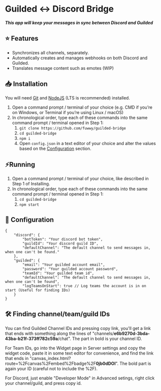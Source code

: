 # Guilded <-> Discord Bridge
##### This app will keep your messages in sync between Discord and Guilded

## ⭐ Features
+ Synchronizes all channels, separately.
+ Automatically creates and manages webhooks on both Discord and Guilded.
+ Translates message content such as emotes (WIP)

## 📥 Installation
You will need [Git](https://git-scm.com/downloads) and [NodeJS](https://nodejs.org) (LTS is recommended) installed.
1. Open a command prompt / terminal of your choice (e.g. CMD if you’re on Windows, or Terminal if you’re using Linux / macOS) 
2. In chronological order, type each of these commands into the same command prompt / terminal opened in Step 1:
   1. `git clone https://github.com/fuwwy/guilded-bridge`
   2. `cd guilded-bridge`
   3. `npm i`
   4. Open `config.json` in a text editor of your choice and alter the values based on the [Configuration](https://github.com/fuwwy/guilded-bridge#-Configuration) section.
 
## ⚡Running
1. Open a command prompt / terminal of your choice, like described in Step 1 of Installing.
2. In chronological order, type each of these commands into the same command prompt / terminal opened in Step 1:
   1. `cd guilded-bridge`
   2. `npm start`

## 📝 Configuration
```
{
    "discord": {
        "botToken": "Your discord bot token",
        "guildId": "Your discord guild ID",
        "defaultChannel": "The default channel to send messages in, when one can't be found."
    },
    "guilded": {
        "email": "Your guilded account email",
        "password": "Your guilded account password",
        "teamId": "Your guilded team id",
        "defaultChannel": "The default channel to send messages in, when one can't be found",
        "logTeamsOnStart": true // Log teams the account is in on start (Useful for finding IDs)
    }
}
```

## 🛠️️ Finding channel/team/guild IDs
You can find Guilded Channel IDs and pressing copy link, you'll get a link that ends with something along the lines of "channels/**e6b9270d-3bda-43ba-b21f-373ff782c59a**/chat". The part in bold is your channel ID.

For Team IDs, go into the Widget page in Server settings and copy the widget code, paste it in some text editor for convenience, and find the link that ends in "canvas_index.html?route=%2Fcanvas%2Fembed%2Fbadge%2F**0jb0dDOl**". The bold part is again your ID (careful not to include the %2F).

For Discord, just enable "Developer Mode" in Advanced setings, right click your channel/guild, and press copy id.